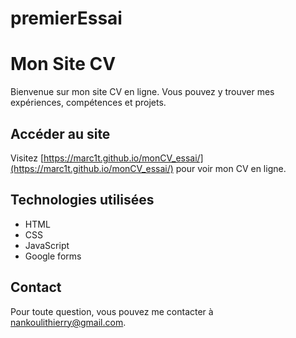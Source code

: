 ﻿# premierEssai
# Mon Site CV

Bienvenue sur mon site CV en ligne. Vous pouvez y trouver mes expériences, compétences et projets.

## Accéder au site

Visitez [https://marc1t.github.io/monCV_essai/](https://marc1t.github.io/monCV_essai/) pour voir mon CV en ligne.

## Technologies utilisées

- HTML
- CSS
- JavaScript
- Google forms

## Contact

Pour toute question, vous pouvez me contacter à [nankoulithierry@gmail.com](mailto:nankoulithierry@gmail.com).
